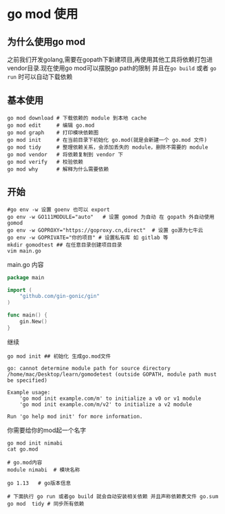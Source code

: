 # go mod 使用



## 为什么使用go mod



之前我们开发golang,需要在gopath下新建项目,再使用其他工具将依赖打包进vendor目录.现在使用go mod可以摆脱go path的限制 并且在`go build` 或者 `go run` 时可以自动下载依赖

## 基本使用

```shell
go mod download # 下载依赖的 module 到本地 cache
go mod edit     # 编辑 go.mod
go mod graph    # 打印模块依赖图
go mod init     # 在当前目录下初始化 go.mod(就是会新建一个 go.mod 文件)
go mod tidy     # 整理依赖关系，会添加丢失的 module，删除不需要的 module
go mod vendor   # 将依赖复制到 vendor 下
go mod verify   # 校验依赖
go mod why      # 解释为什么需要依赖
```

## 开始

```shell
#go env -w 设置 goenv 也可以 export 
go env -w GO111MODULE="auto"   # 设置 gomod 为自动 在 gopath 外自动使用 gomod
go env -w GOPROXY="https://goproxy.cn,direct"  # 设置 go源为七牛云
go env -w GOPRIVATE="你的项目" # 设置私有库 如 gitlab 等
mkdir gomodtest ## 在任意目录创建项目目录
vim main.go
```

main.go 内容
```go
package main

import (
	"github.com/gin-gonic/gin"
)

func main() {
	gin.New()
}

```

继续

```shell
go mod init ## 初始化 生成go.mod文件

go: cannot determine module path for source directory /home/mac/Desktop/learn/gomodetest (outside GOPATH, module path must be specified)

Example usage:
	'go mod init example.com/m' to initialize a v0 or v1 module
	'go mod init example.com/m/v2' to initialize a v2 module

Run 'go help mod init' for more information.
```

你需要给你的mod起一个名字

```shell
go mod init nimabi
cat go.mod

# go.mod内容
module nimabi  # 模块名称

go 1.13   # go版本信息

# 下面执行 go run 或者go build 就会自动安装相关依赖 并且声称依赖表文件 go.sum
go mod  tidy # 同步所有依赖
```



